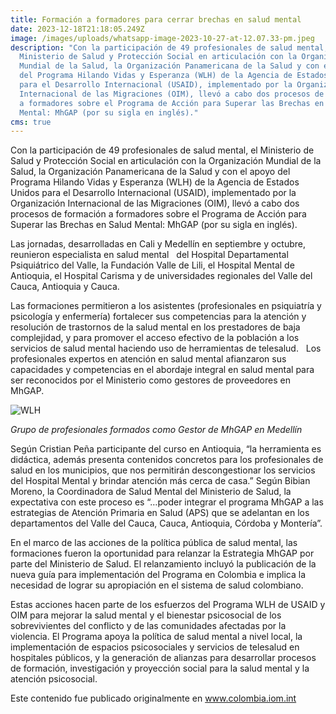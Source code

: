 ```yaml
---
title: Formación a formadores para cerrar brechas en salud mental
date: 2023-12-18T21:18:05.249Z
image: /images/uploads/whatsapp-image-2023-10-27-at-12.07.33-pm.jpeg
description: "Con la participación de 49 profesionales de salud mental, el
  Ministerio de Salud y Protección Social en articulación con la Organización
  Mundial de la Salud, la Organización Panamericana de la Salud y con el apoyo
  del Programa Hilando Vidas y Esperanza (WLH) de la Agencia de Estados Unidos
  para el Desarrollo Internacional (USAID), implementado por la Organización
  Internacional de las Migraciones (OIM), llevó a cabo dos procesos de formación
  a formadores sobre el Programa de Acción para Superar las Brechas en Salud
  Mental: MhGAP (por su sigla en inglés)."
cms: true
---
```

Con la participación de 49 profesionales de salud mental, el Ministerio de Salud y Protección Social en articulación con la Organización Mundial de la Salud, la Organización Panamericana de la Salud y con el apoyo del Programa Hilando Vidas y Esperanza (WLH) de la Agencia de Estados Unidos para el Desarrollo Internacional (USAID), implementado por la Organización Internacional de las Migraciones (OIM), llevó a cabo dos procesos de formación a formadores sobre el Programa de Acción para Superar las Brechas en Salud Mental: MhGAP (por su sigla en inglés).

Las jornadas, desarrolladas en Cali y Medellín en septiembre y octubre, reunieron especialista en salud mental   del Hospital Departamental Psiquiátrico del Valle, la Fundación Valle de Lili, el Hospital Mental de Antioquia, el Hospital Carisma y de universidades regionales del Valle del Cauca, Antioquia y Cauca.

Las formaciones permitieron a los asistentes (profesionales en psiquiatría y psicología y enfermería) fortalecer sus competencias para la atención y resolución de trastornos de la salud mental en los prestadores de baja complejidad, y para promover el acceso efectivo de la población a los servicios de salud mental haciendo uso de herramientas de telesalud.   Los profesionales expertos en atención en salud mental afianzaron sus capacidades y competencias en el abordaje integral en salud mental para ser reconocidos por el Ministerio como gestores de proveedores en MhGAP.

![WLH](https://colombia.iom.int/sites/g/files/tmzbdl1011/files/images/Notas/img_6825banner.png)

*Grupo de profesionales formados como Gestor de MhGAP en Medellín*

Según Cristian Peña participante del curso en Antioquia, “la herramienta es didáctica, además presenta contenidos concretos para los profesionales de salud en los municipios, que nos permitirán descongestionar los servicios del Hospital Mental y brindar atención más cerca de casa.” Según Bibian Moreno, la Coordinadora de Salud Mental del Ministerio de Salud, la expectativa con este proceso es “…poder integrar el programa MhGAP a las estrategias de Atención Primaria en Salud (APS) que se adelantan en los departamentos del Valle del Cauca, Cauca, Antioquia, Córdoba y Montería”.

En el marco de las acciones de la política pública de salud mental, las formaciones fueron la oportunidad para relanzar la Estrategia MhGAP por parte del Ministerio de Salud. El relanzamiento incluyó la publicación de la nueva guía para implementación del Programa en Colombia e implica la necesidad de lograr su apropiación en el sistema de salud colombiano.

Estas acciones hacen parte de los esfuerzos del Programa WLH de USAID y OIM para mejorar la salud mental y el bienestar psicosocial de los sobrevivientes del conflicto y de las comunidades afectadas por la violencia. El Programa apoya la política de salud mental a nivel local, la implementación de espacios psicosociales y servicios de telesalud en hospitales públicos, y la generación de alianzas para desarrollar procesos de formación, investigación y proyección social para la salud mental y la atención psicosocial.

Este contenido fue publicado originalmente en www.colombia.iom.int